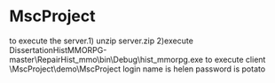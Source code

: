 # MscProject
to execute the server.1) unzip server.zip 2)execute DissertationHistMMORPG-master\RepairHist_mmo\bin\Debug\hist_mmorpg.exe
to execute client \MscProject\demo\MscProject
login name is helen
password is potato
